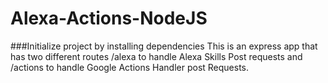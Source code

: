 # Alexa-Actions-NodeJS
###Initialize project by installing dependencies
This is an express app that has two different routes /alexa to handle Alexa Skills Post requests and /actions to handle Google Actions Handler post Requests.
